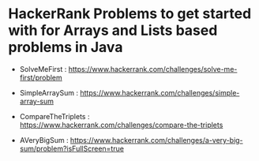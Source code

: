 # HackerRank Problems to get started with for Arrays and Lists based problems in Java

- SolveMeFirst : https://www.hackerrank.com/challenges/solve-me-first/problem

- SimpleArraySum : https://www.hackerrank.com/challenges/simple-array-sum

- CompareTheTriplets : https://www.hackerrank.com/challenges/compare-the-triplets

- AVeryBigSum : https://www.hackerrank.com/challenges/a-very-big-sum/problem?isFullScreen=true

